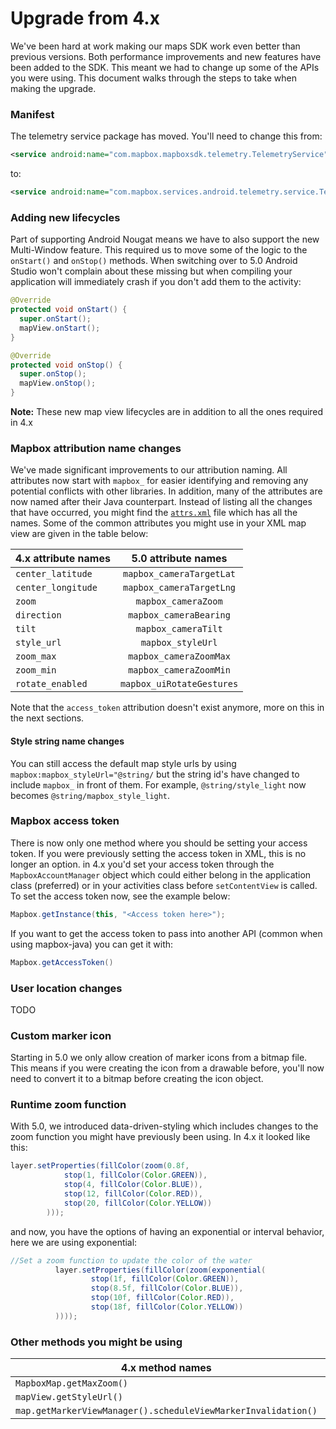 # Upgrade from 4.x

We've been hard at work making our maps SDK work even better than previous versions. Both performance improvements and new features have been added to the SDK. This meant we had to change up some of the APIs you were using. This document walks through the steps to take when making the upgrade.

### Manifest
The telemetry service package has moved. You'll need to change this from:

```xml
<service android:name="com.mapbox.mapboxsdk.telemetry.TelemetryService"/>
```
to:
```xml
<service android:name="com.mapbox.services.android.telemetry.service.TelemetryService"/>
```


### Adding new lifecycles

Part of supporting Android Nougat means we have to also support the new Multi-Window feature. This required us to move some of the logic to the `onStart()` and `onStop()` methods. When switching over to 5.0 Android Studio won't complain about these missing but when compiling your application will immediately crash if you don't add them to the activity:

```java
@Override
protected void onStart() {
  super.onStart();
  mapView.onStart();
}

@Override
protected void onStop() {
  super.onStop();
  mapView.onStop();
}
```

**Note:** These new map view lifecycles are in addition to all the ones required in 4.x

### Mapbox attribution name changes

We've made significant improvements to our attribution naming. All attributes now start with `mapbox_` for easier identifying and removing any potential conflicts with other libraries. In addition, many of the attributes are now named after their Java counterpart. Instead of listing all the changes that have occurred, you might find the [`attrs.xml`](https://github.com/mapbox/mapbox-gl-native/blob/master/platform/android/MapboxGLAndroidSDK/src/main/res/values/attrs.xml) file which has all the names. Some of the common attributes you might use in your XML map view are given in the table below:

| 4.x attribute names | 5.0 attribute names      |
| ------------------- |:------------------------:|
| `center_latitude`   | `mapbox_cameraTargetLat` |
| `center_longitude`  | `mapbox_cameraTargetLng` |
| `zoom`              | `mapbox_cameraZoom`      |
| `direction`         | `mapbox_cameraBearing`   |
| `tilt`              | `mapbox_cameraTilt`      |
| `style_url`         | `mapbox_styleUrl`        |
| `zoom_max`          | `mapbox_cameraZoomMax`   |
| `zoom_min`          | `mapbox_cameraZoomMin`   |
| `rotate_enabled`    | `mapbox_uiRotateGestures`|

Note that the `access_token` attribution doesn't exist anymore, more on this in the next sections.

#### Style string name changes

You can still access the default map style urls by using `mapbox:mapbox_styleUrl="@string/` but the string id's have changed to include `mapbox_` in front of them. For example, `@string/style_light` now becomes `@string/mapbox_style_light`.

### Mapbox access token

There is now only one method where you should be setting your access token. If you were previously setting the access token in XML, this is no longer an option. in 4.x you'd set your access token through the `MapboxAccountManager` object which could either belong in the application class (preferred) or in your activities class before `setContentView` is called. To set the access token now, see the example below:

```java
Mapbox.getInstance(this, "<Access token here>");
```

If you want to get the access token to pass into another API (common when using mapbox-java) you can get it with:

```java
Mapbox.getAccessToken()
```

### User location changes
TODO

### Custom marker icon
Starting in 5.0 we only allow creation of marker icons from a bitmap file. This means if you were creating the icon from a drawable before, you'll now need to convert it to a bitmap before creating the icon object.

### Runtime zoom function
With 5.0, we introduced data-driven-styling which includes changes to the zoom function you might have previously been using. In 4.x it looked like this:

```java
layer.setProperties(fillColor(zoom(0.8f,
            stop(1, fillColor(Color.GREEN)),
            stop(4, fillColor(Color.BLUE)),
            stop(12, fillColor(Color.RED)),
            stop(20, fillColor(Color.YELLOW))
        )));
```

and now, you have the options of having an exponential or interval behavior, here we are using exponential:

```java
//Set a zoom function to update the color of the water
          layer.setProperties(fillColor(zoom(exponential(
                  stop(1f, fillColor(Color.GREEN)),
                  stop(8.5f, fillColor(Color.BLUE)),
                  stop(10f, fillColor(Color.RED)),
                  stop(18f, fillColor(Color.YELLOW))
          ))));
```

### Other methods you might be using

| 4.x method names                                              | 5.0 method names                      |
| ------------------------------------------------------------- |:-------------------------------------:|
| `MapboxMap.getMaxZoom()`                                      | `MapboxMap.getMaxZoomLevel()`         |
| `mapView.getStyleUrl()`                                       | `mapboxMap.getStyleUrl()`             |
| `map.getMarkerViewManager().scheduleViewMarkerInvalidation()` | `map.getMarkerViewManager().update()` |
